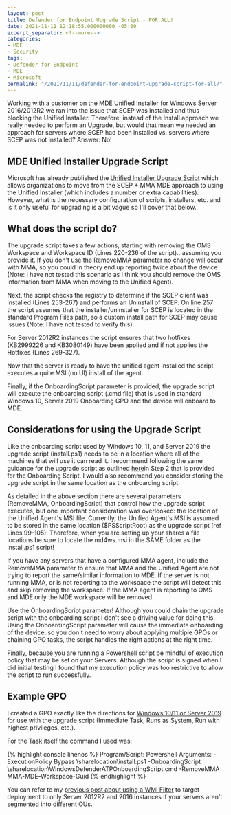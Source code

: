 ```yaml
---
layout: post
title: Defender for Endpoint Upgrade Script - FOR ALL!
date: 2021-11-11 12:18:55.000000000 -05:00
excerpt_separator: <!--more-->
categories:
- MDE
- Security
tags:
- Defender for Endpoint
- MDE
- Microsoft
permalink: "/2021/11/11/defender-for-endpoint-upgrade-script-for-all/"
---
```

Working with a customer on the MDE Unified Installer for Windows Server 2016/2012R2 we ran into the issue that SCEP was installed and thus blocking the Unified Installer. Therefore, instead of the Install approach we really needed to perform an Upgrade, but would that mean we needed an approach for servers where SCEP had been installed vs. servers where SCEP was not installed? Answer: No!
<!--more-->

## MDE Unified Installer Upgrade Script

Microsoft has already published the [Unified Installer Upgrade Script](https://github.com/microsoft/mdefordownlevelserver) which allows organizations to move from the SCEP + MMA MDE approach to using the Unified Installer (which includes a number or extra capabilities). However, what is the necessary configuration of scripts, installers, etc. and is it only useful for upgrading is a bit vague so I'll cover that below.

## What does the script do?

The upgrade script takes a few actions, starting with removing the OMS Workspace and Workspace ID (Lines 220-236 of the script)...assuming you provide it. If you don't use the RemoveMMA parameter no change will occur with MMA, so you could in theory end up reporting twice about the device (Note: I have not tested this scenario as I think you should remove the OMS information from MMA when moving to the Unified Agent).

Next, the script checks the registry to determine if the SCEP client was installed (Lines 253-267) and performs an Uninstall of SCEP. On line 257 the script assumes that the installer/uninstaller for SCEP is located in the standard Program Files path, so a custom install path for SCEP may cause issues (Note: I have not tested to verify this).

For Server 2012R2 instances the script ensures that two hotfixes (KB2999226 and KB3080149) have been applied and if not applies the Hotfixes (Lines 269-327).

Now that the server is ready to have the unified agent installed the script executes a quite MSI (no UI) install of the agent.

Finally, if the OnboardingScript parameter is provided, the upgrade script will execute the onboarding script (.cmd file) that is used in standard Windows 10, Server 2019 Onboarding GPO and the device will onboard to MDE.

## Considerations for using the Upgrade Script

Like the onboarding script used by Windows 10, 11, and Server 2019 the upgrade script (install.ps1) needs to be in a location where all of the machines that will use it can read it. I recommend following the same guidance for the upgrade script as outlined [here](https://docs.microsoft.com/en-us/microsoft-365/security/defender-endpoint/configure-endpoints-gp?view=o365-worldwide)in Step 2 that is provided for the Onboarding Script. I would also recommend you consider storing the upgrade script in the same location as the onboarding script.

As detailed in the above section there are several parameters (RemoveMMA, OnboardingScript) that control how the upgrade script executes, but one important consideration was overlooked: the location of the Unified Agent's MSI file. Currently, the Unified Agent's MSI is assumed to be stored in the same location ($PSScriptRoot) as the upgrade script (ref Lines 99-105). Therefore, when you are setting up your shares a file locations be sure to locate the md4ws.msi in the SAME folder as the install.ps1 script!

If you have any servers that have a configured MMA agent, include the RemoveMMA parameter to ensure that MMA and the Unified Agent are not trying to report the same/similar information to MDE. If the server is not running MMA, or is not reporting to the workspace the script will detect this and skip removing the workspace. If the MMA agent is reporting to OMS and MDE only the MDE workspace will be removed.

Use the OnboardingScript parameter! Although you could chain the upgrade script with the onboarding script I don't see a driving value for doing this. Using the OnboardingScript parameter will cause the immediate onboarding of the device, so you don't need to worry about applying multiple GPOs or chaining GPO tasks, the script handles the right actions at the right time.

Finally, because you are running a Powershell script be mindful of execution policy that may be set on your Servers. Although the script is signed when I did initial testing I found that my execution policy was too restrictive to allow the script to run successfully.

## Example GPO

I created a GPO exactly like the directions for [Windows 10/11 or Server 2019](https://docs.microsoft.com/en-us/microsoft-365/security/defender-endpoint/configure-endpoints-gp?view=o365-worldwide) for use with the upgrade script (Immediate Task, Runs as System, Run with highest privileges, etc.).

For the Task itself the command I used was:

{% highlight console linenos %}
Program/Script: Powershell
Arguments: -ExecutionPolicy Bypass \\sharelocation\install.ps1 -OnboardingScript \\sharelocation\WindowsDefenderATPOnboardingScript.cmd -RemoveMMA MMA-MDE-Workspace-Guid
{% endhighlight %}

You can refer to my [previous post about using a WMI Filter](https://davidmcwee.com/2021/11/01/defender-for-endpoint-unified-package-for-server-2016-and-2012-r2/) to target deployment to only Server 2012R2 and 2016 instances if your servers aren't segmented into different OUs.